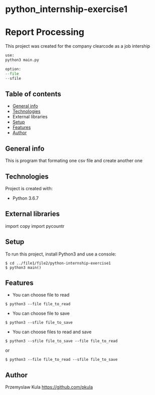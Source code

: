 # python_internship-exercise1
# Report Processing

This project was created for the company clearcode as a job intership


```Python
use:
python3 main.py

option:
--file
--sfile

```
## Table of contents
* [General info](#general-info)
* [Technologies](#technologies)
* External libraries
* [Setup](#setup)
* [Features](#features)
* [Author](#author)

## General info

This is program that formating one csv file and create another one

## Technologies

Project is created with:
* Python 3.6.7

## External libraries

import copy
import pycountr


## Setup
To run this project, install Python3 and use a console:

```
$ cd ../file1/file2/python-internship-exercise1
$ python3 main() 

```
## Features

* You can choose file to read
```
$ python3 --file file_to_read
```

* You can choose file to save
```
$ python3 --sfile file_to_save
```

* You can choose files to read and save
```
$ python3 --sfile file_to_save --file file_to_read
```
or
```
$ python3 --file file_to_read --sfile file_to_save
```


## Author

Przemyslaw Kula
https://github.com/pkula
